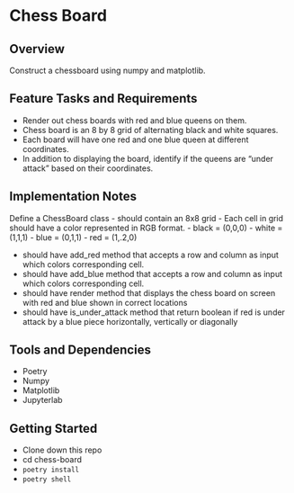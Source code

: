 # Chess Board

## Overview

Construct a chessboard using numpy and matplotlib.

## Feature Tasks and Requirements

- Render out chess boards with red and blue queens on them.
- Chess board is an 8 by 8 grid of alternating black and white squares.
- Each board will have one red and one blue queen at different coordinates.
- In addition to displaying the board, identify if the queens are “under attack” based on their coordinates.

## Implementation Notes

Define a ChessBoard class - should contain an 8x8 grid - Each cell in grid should have a color represented in RGB format. - black = (0,0,0) - white = (1,1,1) - blue = (0,1,1) - red = (1,.2,0)

- should have add_red method that accepts a row and column as input which colors corresponding cell.
- should have add_blue method that accepts a row and column as input which colors corresponding cell.
- should have render method that displays the chess board on screen with red and blue shown in correct locations
- should have is_under_attack method that return boolean if red is under attack by a blue piece horizontally, vertically or diagonally

## Tools and Dependencies

- Poetry
- Numpy
- Matplotlib
- Jupyterlab

## Getting Started

- Clone down this repo
- cd chess-board
- `poetry install`
- `poetry shell`
